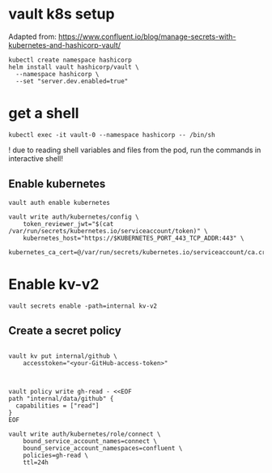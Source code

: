 # vault k8s setup

Adapted from:
https://www.confluent.io/blog/manage-secrets-with-kubernetes-and-hashicorp-vault/

```
kubectl create namespace hashicorp
helm install vault hashicorp/vault \
  --namespace hashicorp \
  --set "server.dev.enabled=true"
```

# get a shell
```
kubectl exec -it vault-0 --namespace hashicorp -- /bin/sh
```

! due to reading shell variables and files from the pod, run the commands in interactive shell!


## Enable kubernetes
```
vault auth enable kubernetes

vault write auth/kubernetes/config \
    token_reviewer_jwt="$(cat /var/run/secrets/kubernetes.io/serviceaccount/token)" \
    kubernetes_host="https://$KUBERNETES_PORT_443_TCP_ADDR:443" \
    kubernetes_ca_cert=@/var/run/secrets/kubernetes.io/serviceaccount/ca.crt
```

# Enable kv-v2
```
vault secrets enable -path=internal kv-v2
```

## Create a secret policy
```

vault kv put internal/github \
    accesstoken="<your-GitHub-access-token>"



vault policy write gh-read - <<EOF
path "internal/data/github" {
  capabilities = ["read"]
}
EOF

vault write auth/kubernetes/role/connect \
    bound_service_account_names=connect \
    bound_service_account_namespaces=confluent \
    policies=gh-read \
    ttl=24h


```

